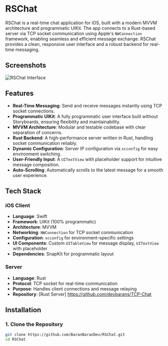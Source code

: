 # RSChat

RSChat is a real-time chat application for iOS, built with a modern MVVM architecture and programmatic UIKit. The app connects to a Rust-based server via TCP socket communication using Apple's `NWConnection` framework, enabling seamless and efficient message exchange. RSChat provides a clean, responsive user interface and a robust backend for real-time messaging.

## Screenshots

![RSChat Interface](https://github.com/user-attachments/assets/4d88f9fe-3c72-43c4-86c3-ffe642fd5cd0)

## Features

- **Real-Time Messaging**: Send and receive messages instantly using TCP socket connections.
- **Programmatic UIKit**: A fully programmatic user interface built without Storyboards, ensuring flexibility and maintainability.
- **MVVM Architecture**: Modular and testable codebase with clear separation of concerns.
- **Rust Backend**: A high-performance server written in Rust, handling socket communication reliably.
- **Dynamic Configuration**: Server IP configuration via `xcconfig` for easy environment switching.
- **User-Friendly Input**: A `UITextView` with placeholder support for intuitive message composition.
- **Auto-Scrolling**: Automatically scrolls to the latest message for a smooth user experience.

## Tech Stack

### iOS Client

- **Language**: Swift
- **Framework**: UIKit (100% programmatic)
- **Architecture**: MVVM
- **Networking**: `NWConnection` for TCP socket communication
- **Configuration**: `xcconfig` for environment-specific settings
- **UI Components**: Custom `UITableView` for message display, `UITextView` with placeholder
- **Dependencies**: SnapKit for programmatic layout

### Server

- **Language**: Rust
- **Protocol**: TCP socket for real-time communication
- **Purpose**: Handles client connections and message relaying
- **Repository**: [Rust Server] https://github.com/devbarans/TCP-Chat


## Installation

### 1. Clone the Repository

```bash
git clone https://github.com/BaranBaranDev/RSChat.git
cd RSChat
